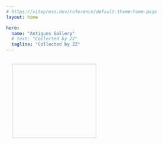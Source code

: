 ```yaml
---
# https://vitepress.dev/reference/default-theme-home-page
layout: home

hero:
  name: "Antiques Gallery"
  # text: "Collected by ZZ"
  tagline: "Collected by ZZ"
---
```


<script setup>
  import { ref, onMounted } from 'vue';

  console.log('trial 6')
  const galleryImages = import.meta.glob('./public/gallery/*.{jpg,jpeg,png}',{eager: true, as: 'url'});

  const galleryData = ref([]);
  onMounted(async () => {
    galleryData.value = await Promise.all(Object.entries(galleryImages).map(async ([path, url]) => {
      console.log('picture')
      console.log(path)
      console.log(url)
      const tagFilePath = path.replace(/(jpg|jpeg|png)$/i,'txt').replace(/\.\./g, '/antiques-gallery');
      console.log(tagFilePath)
      let tags = '';
      try {
        const response = await fetch(tagFilePath);
        tags = await response.text();
      } catch (error) {
        console.error(`Error fetching tags for ${url}:`, error);
      }
      if (tags === "") {
        tags = "untagged"
      }
      return { url, tags };
    }));
  });
  // onMounted(async () => {
  //   const imageContext = import.meta.glob('/public/assets/gallery/*.{jpg,jpeg,png}', { eager: true, as: 'url' });
    
  //   galleryData.value = await Promise.all(
  //     Object.entries(imageContext).map(async ([path, url]) => {
  //       const imageName = path.split('/').pop();
  //       const tagFileName = imageName.replace(/\.(jpg|jpeg|png)$/i, '.txt');
  //       const tagFilePath = `/assets/gallery/${tagFileName}`;
        
  //       let tags = '';
  //       try {
  //         const response = await fetch(tagFilePath);
  //         tags = await response.text();
  //       } catch (error) {
  //         console.error(`Error fetching tags for ${imageName}:`, error);
  //       }
        
  //       return { url, tags: tags || 'untagged' };
  //     })
  //   );
  // });



  // const images = [
  //   'https://drive.google.com/thumbnail?id=1NYBJZniY1bADgUzlbpqs1u1KtrtXSZYY&sz=w1000',
  //   'https://drive.google.com/thumbnail?id=150J0beW4TMSAXg4bxgBQcCz3giyffDca&sz=w1000',
  //   'https://drive.google.com/thumbnail?id=1d959MKRCU_bZ-h4ZQLMhgRTWpZVOf8UI&sz=w1000'
  //     ];
</script>

<div class="gallery-container">
 <div v-for="(image, index) in galleryData" :key="index" class="gallery-image">
    <img :src="image.url" />
    <p>{{ image.tags }}</p>
  </div>
  <!-- <img v-for="(image, index) in images" :key="index" :src="image" alt="Google Drive Image"> -->
</div>

<style>
.gallery-container {
  display: grid;
  grid-template-columns: repeat(auto-fill, minmax(200px, 1fr));
  gap: 1rem;
  padding: 1rem;
}

.gallery-image {
  position: relative;
  overflow: hidden;
}

.gallery-image img {
  width: 100%;
  height: 200px;
  object-fit: cover;
}

.gallery-image:hover img {
  opacity: 0.5;
}

.gallery-image p {
  position: absolute;
  top: 0;
  left: 0;
  right: 0;
  bottom: 0;
  opacity: 0;
  padding: 1rem;
}

.gallery-image:hover p {
  opacity: 1;
}

</style>